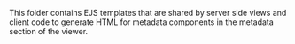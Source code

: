 This folder contains EJS templates that are shared by server side views and
client code to generate HTML for metadata components in the metadata section
of the viewer.
